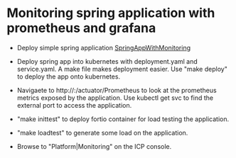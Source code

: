 # Monitoring spring application with prometheus and grafana

- Deploy simple spring application [SpringAppWithMonitoring](Common/SpringAppWithMonitoring)

- Deploy spring app into kubernetes with deployment.yaml and service.yaml. A make file makes deployment easier. Use "make deploy" to deploy the app onto kubernetes.

- Navigaete to http://<proxy-ip>:<port>/actuator/Prometheus to look at the prometheus metrics exposed by the application. Use kubectl get svc to find the external port to access the application.

- "make inittest" to deploy fortio container for load testing the application.

- "make loadtest" to generate some load on the application.

- Browse to "Platform|Monitoring" on the ICP console.